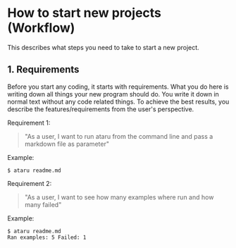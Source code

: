 # How to start new projects (Workflow)
This describes what steps you need to take to start a new project.

## 1. Requirements

Before you start any coding, it starts with requirements. What you do here is writing down all things your new program should do. You write it down in normal text without any code related things. To achieve the best results, you describe the features/requirements from the user's perspective.

Requirement 1:

> "As a user, I want to run ataru from the command line and pass a markdown file as parameter"

Example: 
```
$ ataru readme.md
```

Requirement 2:

> "As a user, I want to see how many examples where run and how many failed"

Example:
```
$ ataru readme.md
Ran examples: 5 Failed: 1
```

